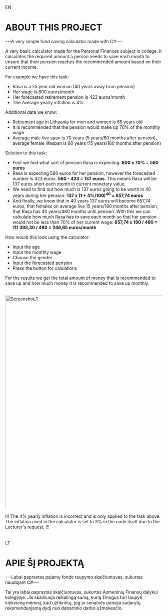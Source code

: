 EN

#  ABOUT THIS PROJECT

---A very simple fund saving calculator made with C#---

A very basic calculator made for the Personal Finances subject in college. It calculates the required amount a person needs to save each month to ensure that their pension reaches the recommended amount based on their current income.

For example we have this task:
- Rasa is a 25 year old woman (40 years away from pension)
- Her wage is 800 euros/month
- Her forecasted retirement pension is 423 euros/month
- The Average yearly inflation is 4%

Additional data we know:
- Retirement age in Lithuania for men and women is 65 years old
- It is recommended that the pension would make up 70% of the monthly wage
- Average male live span is 70 years (5 years/60 months after pension), average female lifespan is 80 years (15 years/180 months after pension)

Solution to this task:

- First we find what sort of pension Rasa is expecting: <b>800 x 70% = 560 euros</b> <br>
- Rasa is expecting 560 euros for her pension, however the forecasted number is 423 euros: <b>560 - 423 = 137 euros</b>. This means Rasa will be 137 euros short each month in current monetary value. <br>
- We need to find out how much is 137 euros going to be worth in 40 years during her pension: <b> 137 x (1 + 4%/100)<sup>40</sup> = 657,74 euros </b>
- And finally, we know that in 40 years 137 euros will become 657,74 euros, that females on average live 15 years/180 months after pension, that Rasa has 40 years/480 months until pension. With this we can calculate how much Rasa has to save each month so that her pension would not be less than 70% of her current wage: <b> 657,74 x 180 / 480 = 111 393,30 / 480 = 246,65 euros/month </b>

How would this look using the calculator:

- Input the age
- Input the monthly wage
- Choose the gender
- Input the forecasted pension
- Press the button for calulations

For the results we get the total amount of money that is recommended to save up and how much money it is recommended to save up monthly. <br> <br>

<img width="682" alt="Screenshot_1" src="https://github.com/AegisSoul/TaupymoPlanas-Csharp/assets/97402640/1c468427-6dad-4fa8-8af9-4c9a639a6f17">

!!! The 4% yearly inflation is incorrect and is only applied to the task above. The inflation used in the calculator is set to 3% in the code itself due to the Lecturer's request. !!! <br>
<br>
<br>
LT

# APIE ŠĮ PROJEKTĄ

---Labai paprastas pajamų fondo taupymo skaičiuotuvas, sukurtas naudojant C#---

Tai yra labai paprastas skaičiuotuvas, sukurtas Asmeninių Finansų dalykui kolegijoje. Jis skaičiuoja reikalingą sumą, kurią žmogus turi taupyti kiekvieną mėnesį, kad užtikrintų, jog jo senatvės pensija sudarytų rekomenduojamą dydį nuo dabartinio darbo užmokesčio.




